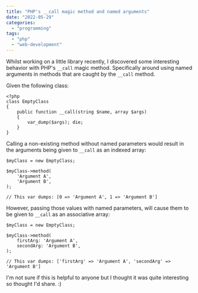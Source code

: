```yaml
---
title: "PHP's __call magic method and named arguments"
date: "2022-05-29"
categories: 
  - "programming"
tags: 
  - "php"
  - "web-development"
---
```


Whilst working on a little library recently, I discovered some interesting behavior with PHP's `__call` magic method. Specifically around using named arguments in methods that are caught by the `__call` method.

Given the following class:

```
<?php
class EmptyClass
{
    public function __call(string $name, array $args)
    {
        var_dump($args); die;
    }
}
```

Calling a non-existing method without named parameters would result in the arguments being given to `__call` as an indexed array:

```
$myClass = new EmptyClass;

$myClass->method(
    'Argument A',
    'Argument B',
);

// This var dumps: [0 => 'Argument A', 1 => 'Argument B']
```

However, passing those values with named parameters, will cause them to be given to `__call` as an associative array:

```
$myClass = new EmptyClass;

$myClass->method(
    firstArg: 'Argument A',
    secondArg: 'Argument B',
);

// This var dumps: ['firstArg' => 'Argument A', 'secondArg' => 'Argument B']
```

I'm not sure if this is helpful to anyone but I thought it was quite interesting so thought I'd share. :)
